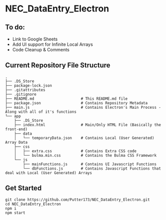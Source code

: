 # NEC_DataEntry_Electron

## To do:
* Link to Google Sheets
* Add UI support for Infinite Local Arrays
* Code Cleanup & Comments

## Current Repository File Structure

    .
    ├── .DS_Store
    ├── package-lock.json
    ├── .gitattributes
    ├── .gitignore
    ├── README.md                     # This README.md file
    ├── package.json                  # Contains Repository Metadata
    ├── main.js                       # Contains Electron's Main Process - Along with all of it's functions
    └── app
        ├── .DS_Store
        ├── index.html                # Main/Only HTML File (Basically the front-end)
        ├── data
        │   └── temporaryData.json    # Contains Local (User Generated) Array Data
        ├── css
        │   ├── extra.css             # Contains Extra CSS code
        │   └── bulma.min.css         # Contains the Bulma CSS Framework
        └── js
            ├── mainFunctions.js      # Contains UI Javascript Functions
            └── dbFunctions.js        # Contains Javascript Functions that deal with Local (User Generated) Arrays

## Get Started
    git clone https://github.com/Putter173/NEC_DataEntry_Electron.git
    cd NEC_DataEntry_Electron
    npm i
    npm start
